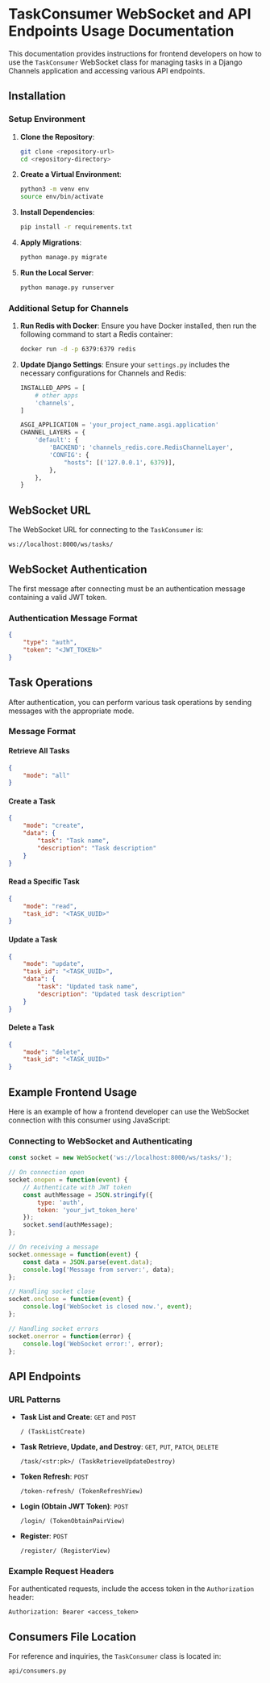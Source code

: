 # TaskConsumer WebSocket and API Endpoints Usage Documentation

This documentation provides instructions for frontend developers on how to use the `TaskConsumer` WebSocket class for managing tasks in a Django Channels application and accessing various API endpoints.

## Installation

### Setup Environment

1. **Clone the Repository**:
    ```bash
    git clone <repository-url>
    cd <repository-directory>
    ```

2. **Create a Virtual Environment**:
    ```bash
    python3 -m venv env
    source env/bin/activate
    ```

3. **Install Dependencies**:
    ```bash
    pip install -r requirements.txt
    ```

4. **Apply Migrations**:
    ```bash
    python manage.py migrate
    ```

5. **Run the Local Server**:
    ```bash
    python manage.py runserver
    ```

### Additional Setup for Channels

1. **Run Redis with Docker**:
    Ensure you have Docker installed, then run the following command to start a Redis container:
    ```bash
    docker run -d -p 6379:6379 redis
    ```

2. **Update Django Settings**:
    Ensure your `settings.py` includes the necessary configurations for Channels and Redis:
    ```python
    INSTALLED_APPS = [
        # other apps
        'channels',
    ]

    ASGI_APPLICATION = 'your_project_name.asgi.application'
    CHANNEL_LAYERS = {
        'default': {
            'BACKEND': 'channels_redis.core.RedisChannelLayer',
            'CONFIG': {
                "hosts": [('127.0.0.1', 6379)],
            },
        },
    }
    ```

## WebSocket URL

The WebSocket URL for connecting to the `TaskConsumer` is:
```
ws://localhost:8000/ws/tasks/
```

## WebSocket Authentication

The first message after connecting must be an authentication message containing a valid JWT token.

### Authentication Message Format

```json
{
    "type": "auth",
    "token": "<JWT_TOKEN>"
}
```

## Task Operations

After authentication, you can perform various task operations by sending messages with the appropriate mode.

### Message Format

#### Retrieve All Tasks

```json
{
    "mode": "all"
}
```

#### Create a Task

```json
{
    "mode": "create",
    "data": {
        "task": "Task name",
        "description": "Task description"
    }
}
```

#### Read a Specific Task

```json
{
    "mode": "read",
    "task_id": "<TASK_UUID>"
}
```

#### Update a Task

```json
{
    "mode": "update",
    "task_id": "<TASK_UUID>",
    "data": {
        "task": "Updated task name",
        "description": "Updated task description"
    }
}
```

#### Delete a Task

```json
{
    "mode": "delete",
    "task_id": "<TASK_UUID>"
}
```

## Example Frontend Usage

Here is an example of how a frontend developer can use the WebSocket connection with this consumer using JavaScript:

### Connecting to WebSocket and Authenticating

```javascript
const socket = new WebSocket('ws://localhost:8000/ws/tasks/');

// On connection open
socket.onopen = function(event) {
    // Authenticate with JWT token
    const authMessage = JSON.stringify({
        type: 'auth',
        token: 'your_jwt_token_here'
    });
    socket.send(authMessage);
};

// On receiving a message
socket.onmessage = function(event) {
    const data = JSON.parse(event.data);
    console.log('Message from server:', data);
};

// Handling socket close
socket.onclose = function(event) {
    console.log('WebSocket is closed now.', event);
};

// Handling socket errors
socket.onerror = function(error) {
    console.log('WebSocket error:', error);
};
```

## API Endpoints

### URL Patterns

- **Task List and Create**: `GET` and `POST`
    ```
    / (TaskListCreate)
    ```

- **Task Retrieve, Update, and Destroy**: `GET`, `PUT`, `PATCH`, `DELETE`
    ```
    /task/<str:pk>/ (TaskRetrieveUpdateDestroy)
    ```

- **Token Refresh**: `POST`
    ```
    /token-refresh/ (TokenRefreshView)
    ```

- **Login (Obtain JWT Token)**: `POST`
    ```
    /login/ (TokenObtainPairView)
    ```

- **Register**: `POST`
    ```
    /register/ (RegisterView)
    ```

### Example Request Headers

For authenticated requests, include the access token in the `Authorization` header:

```http
Authorization: Bearer <access_token>
```

## Consumers File Location

For reference and inquiries, the `TaskConsumer` class is located in:
```
api/consumers.py
```